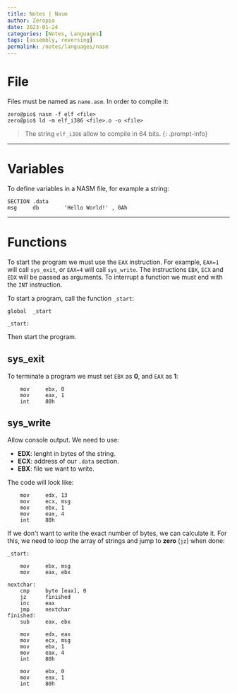 ```yaml
---
title: Notes | Nasm
author: Zeropio
date: 2023-01-24
categories: [Notes, Languages]
tags: [assembly, reversing]
permalink: /notes/languages/nasm
---
```


# File
Files must be named as `name.asm`. In order to compile it:
```console
zero@pio$ nasm -f elf <file>
zero@pio$ ld -m elf_i386 <file>.o -o <file>
```

> The string `elf_i386` allow to compile in 64 bits.
{: .prompt-info}

---

# Variables

To define variables in a NASM file, for example a string:
```assembly
SECTION .data
msg     db        'Hello World!' , 0Ah
```

---

# Functions
To start the program we must use the `EAX` instruction. For example, `EAX=1` will call `sys_exit`, or `EAX=4` will call `sys_write`. The instructions `EBX`, `ECX` and `EDX` will be passed as arguments. To interrupt a function we must end with the `INT` instruction.

To start a program, call the function `_start`:
```assembly
global  _start
 
_start:
```

Then start the program.

## sys_exit
To terminate a program we must set `EBX` as **0**, and `EAX` as **1**:
```assembly
    mov     ebx, 0      
    mov     eax, 1
    int     80h
```

## sys_write
Allow console output. We need to use:
- **EDX**: lenght in bytes of the string.
- **ECX**: address of our `.data` section.
- **EBX**: file we want to write.

The code will look like:
```assembly
    mov     edx, 13    
    mov     ecx, msg    
    mov     ebx, 1      
    mov     eax, 4     
    int     80h
```

If we don't want to write the exact number of bytes, we can calculate it. For this, we need to loop the array of strings and jump to **zero** (`jz`) when done:
```assembly
_start:
 
    mov     ebx, msg        
    mov     eax, ebx        

nextchar:
    cmp     byte [eax], 0   
    jz      finished        
    inc     eax                 
    jmp     nextchar         
finished:
    sub     eax, ebx       

    mov     edx, eax        
    mov     ecx, msg        
    mov     ebx, 1
    mov     eax, 4
    int     80h
 
    mov     ebx, 0
    mov     eax, 1
    int     80h
```



